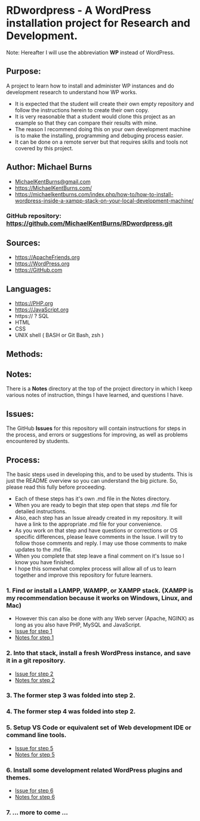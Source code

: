 # RDwordpress - A WordPress installation project for Research and Development.
Note: Hereafter I will use the abbreviation **WP** instead of WordPress. 

## Purpose:  
A project to learn how to install and administer WP instances and do  development research to understand how WP works.

* It is expected that the student will create their own empty repository and follow the instructions herein to create their own copy. 
* It is very reasonable that a student would clone this project as an example so that they can compare their results with mine. 
* The reason I recommend doing this on your own development machine is to make the installing, programming and debuging process easier.
* It can be done on a remote server but that requires skills and tools not covered by this project. 

## Author:  Michael Burns
- MichaelKentBurns@gmail.com  
- https://MichaelKentBurns.com/
- https://michaelkentburns.com/index.php/how-to/how-to-install-wordpress-inside-a-xampp-stack-on-your-local-development-machine/


### GitHub repository: https://github.com/MichaelKentBurns/RDwordpress.git

## Sources: 
  *  https://ApacheFriends.org 
  *  https://WordPress.org
  *  https://GitHub.com

## Languages:
* https://PHP.org
* https://JavaScript.org
* https:// ? SQL 
* HTML 
* CSS 
* UNIX shell ( BASH or Git Bash, zsh )

## Methods:

## Notes: 
There is a **Notes** directory at the top of the project directory in which I keep various notes of instruction, things I have learned, and questions I have.

## Issues: 
The GitHub **Issues** for this repository will contain instructions for steps in the process, and errors or suggestions for improving, as well as problems encountered by students.

## Process: 
The basic steps used in developing this, and to be used by students. 
This is just the README overview so you can understand the big picture.
So, please read this fully before proceeding.
- Each of these steps has it's own .md file in the Notes directory.  
- When you are ready to begin that step open that steps .md file for detailed instructions.  
- Also, each step has an Issue already created in my repository.
It will have a link to the appropriate .md file for your convenience. 
- As you work on that step and have questions or corrections or OS specific differences, please leave comments in the Issue.  I will try to follow those comments and reply.  I may use those comments to make updates to the .md file.
- When you complete that step leave a final comment on it's Issue so I know you have finished. 
- I hope this somewhat complex process will allow all of us to learn together and improve this repository for future learners. 

### 1. Find or install a LAMPP, WAMPP, or XAMPP stack.  (XAMPP is my recommendation because it works on Windows, Linux, and Mac)
- However this can also be done with any Web server (Apache, NGINX) as long as you also have PHP, MySQL and JavaScript.
- [Issue for step 1](https://github.com/MichaelKentBurns/RDwordpress/issues/1)
- [Notes for step 1](https://github.com/MichaelKentBurns/RDwordpress/blob/main/Notes/1_Find-or-install-XAMPP.md)

### 2. Into that stack, install a fresh WordPress instance, and save it in a git repository.

- [Issue for step 2](https://github.com/MichaelKentBurns/RDwordpress/issues/2)
- [Notes for step 2](https://github.com/MichaelKentBurns/RDwordpress/blob/main/Notes/2_Install-WordPress.md)


### 3. The former step 3 was folded into step 2.
### 4. The former step 4 was folded into step 2.

### 5. Setup VS Code or equivalent set of Web development IDE or command line tools.

- [Issue for step 5](https://github.com/MichaelKentBurns/RDwordpress/issues/5)
- [Notes for step 5](https://github.com/MichaelKentBurns/RDwordpress/blob/main/Notes/5-Setup-dev-tools.md)


### 6. Install some development related WordPress plugins and themes.

- [Issue for step 6](https://github.com/MichaelKentBurns/RDwordpress/issues/6)
- [Notes for step 6](https://github.com/MichaelKentBurns/RDwordpress/blob/main/Notes/6_Install-development-plugins.md)


### 7. ... more to come ...
